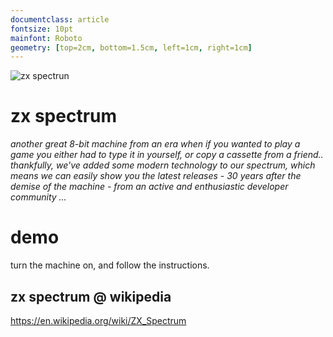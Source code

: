 ```yaml
---
documentclass: article
fontsize: 10pt
mainfont: Roboto
geometry: [top=2cm, bottom=1.5cm, left=1cm, right=1cm]
---
```


[spectrum]: https://github.com/seclorum/timetron2019/raw/master/collection/spectrum.png "zx spectrun"

![][spectrum]

# zx spectrum

*another great 8-bit machine from an era when if you wanted to play a game you either had to type it in yourself, or copy a cassette from a friend.. thankfully, we've added some modern technology to our spectrum, which means we can easily show you the latest releases - 30 years after the demise of the machine - from an active and enthusiastic developer community ...*

# demo

turn the machine on, and follow the instructions.

## zx spectrum @ wikipedia

https://en.wikipedia.org/wiki/ZX_Spectrum
